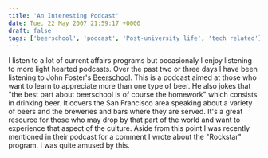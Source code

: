 ```yaml
---
title: 'An Interesting Podcast'
date: Tue, 22 May 2007 21:59:17 +0000
draft: false
tags: ['beerschool', 'podcast', 'Post-university life', 'tech related']
---
```


I listen to a lot of current affairs programs but occasionaly I enjoy listening to more light hearted podcasts. Over the past two or three days I have been listening to John Foster's [Beerschool](http://www.beerschool.com). This is a podcast aimed at those who want to learn to appreciate more than one type of beer. He also jokes that "the best part about beerschool is of course the homework" which consists in drinking beer. It covers the San Francisco area speaking about a variety of beers and the breweries and bars where they are served. It's a great resource for those who may drop by that part of the world and want to experience that aspect of the culture. Aside from this point I was recently mentioned in their podcast for a comment I wrote about the "Rockstar" program. I was quite amused by this.